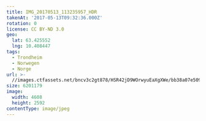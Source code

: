 ```yaml
---
title: IMG_20170513_113235957_HDR
takenAt: '2017-05-13T09:32:36.000Z'
rotation: 0
license: CC BY-ND 3.0
geo:
  lat: 63.425552
  lng: 10.408447
tags:
  - Trondheim
  - Norwegen
  - Norge
url: >-
  //images.ctfassets.net/bncv3c2gt878/HSR42jD9WOrwyuEaXgXWe/bb38a07e509beecb42bc83e333d4b2ca/img_20170513_113235957_hdr_34265288790_o
size: 6201179
image:
  width: 4608
  height: 2592
contentType: image/jpeg
---
```


